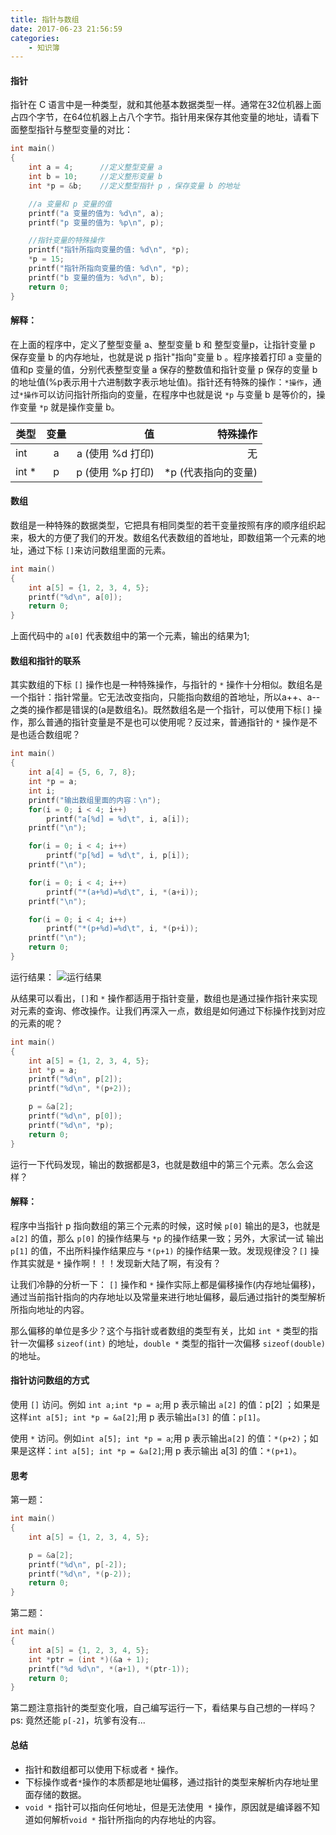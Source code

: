 ```yaml
---
title: 指针与数组
date: 2017-06-23 21:56:59
categories: 
	- 知识簿
---
```

#### 指针

指针在 C 语言中是一种类型，就和其他基本数据类型一样。通常在32位机器上面占四个字节，在64位机器上占八个字节。指针用来保存其他变量的地址，请看下面整型指针与整型变量的对比：

```objectivec
int main()
{
    int a = 4;      //定义整型变量 a
    int b = 10;     //定义整形变量 b
    int *p = &b;    //定义整型指针 p ，保存变量 b 的地址

    //a 变量和 p 变量的值
    printf("a 变量的值为: %d\n", a);
    printf("p 变量的值为: %p\n", p);

    //指针变量的特殊操作
    printf("指针所指向变量的值: %d\n", *p);
    *p = 15;
    printf("指针所指向变量的值: %d\n", *p);
    printf("b 变量的值为: %d\n", b);
    return 0;
}
```

#### 解释：
在上面的程序中，定义了整型变量 a、整型变量 b 和 整型变量p，让指针变量 p 保存变量 b 的内存地址，也就是说 p 指针"指向"变量 b 。程序接着打印 a 变量的值和p 变量的值，分别代表整型变量 a 保存的整数值和指针变量 p 保存的变量 b 的地址值(%p表示用十六进制数字表示地址值)。指针还有特殊的操作：`*操作`，通过`*操作`可以访问指针所指向的变量，在程序中也就是说 `*p` 与变量 b 是等价的，操作变量 `*p` 就是操作变量 b。

| 类型        | 变量           | 值  |特殊操作  |
| ------------- |:-------------:| -----:|-----:|
| int      | a | a (使用 %d 打印) |无|
| int *      | p      |  p (使用 %p 打印) |*p (代表指向的变量) |

#### 数组

数组是一种特殊的数据类型，它把具有相同类型的若干变量按照有序的顺序组织起来，极大的方便了我们的开发。数组名代表数组的首地址，即数组第一个元素的地址，通过下标 `[]`来访问数组里面的元素。

```objectivec
int main() 
{
    int a[5] = {1, 2, 3, 4, 5};
    printf("%d\n", a[0]);
    return 0;
}
```

上面代码中的 `a[0]` 代表数组中的第一个元素，输出的结果为1;

#### 数组和指针的联系

其实数组的下标 `[]` 操作也是一种特殊操作，与指针的 `*` 操作十分相似。数组名是一个指针：指针常量。它无法改变指向，只能指向数组的首地址，所以a++、a--之类的操作都是错误的(a是数组名)。既然数组名是一个指针，可以使用下标`[]` 操作，那么普通的指针变量是不是也可以使用呢？反过来，普通指针的 `*` 操作是不是也适合数组呢？

```objectivec
int main()
{
    int a[4] = {5, 6, 7, 8};
    int *p = a;
    int i;
    printf("输出数组里面的内容：\n");
    for(i = 0; i < 4; i++)
        printf("a[%d] = %d\t", i, a[i]);
    printf("\n");

    for(i = 0; i < 4; i++)
        printf("p[%d] = %d\t", i, p[i]);
    printf("\n");

    for(i = 0; i < 4; i++)
        printf("*(a+%d)=%d\t", i, *(a+i));
    printf("\n");

    for(i = 0; i < 4; i++)
        printf("*(p+%d)=%d\t", i, *(p+i));
    printf("\n");
    return 0;
}

```

运行结果：
![](http://upload-images.jianshu.io/upload_images/2115041-6d0da66b1f5930d4.jpg?imageMogr2/auto-orient/strip%7CimageView2/2/w/1240)运行结果

从结果可以看出，`[]`和 `*` 操作都适用于指针变量，数组也是通过操作指针来实现对元素的查询、修改操作。让我们再深入一点，数组是如何通过下标操作找到对应的元素的呢？

```objectivec
int main()
{
    int a[5] = {1, 2, 3, 4, 5};
    int *p = a;
    printf("%d\n", p[2]);
    printf("%d\n", *(p+2));

    p = &a[2];
    printf("%d\n", p[0]);
    printf("%d\n", *p);
    return 0;
}
```

运行一下代码发现，输出的数据都是3，也就是数组中的第三个元素。怎么会这样？

#### 解释：
程序中当指针 p 指向数组的第三个元素的时候，这时候 `p[0]` 输出的是3，也就是`a[2]` 的值，那么 `p[0]` 的操作结果与 `*p` 的操作结果一致；另外，大家试一试
输出 `p[1]` 的值，不出所料操作结果应与 `*(p+1)` 的操作结果一致。发现规律没？`[]` 操作其实就是 `*` 操作啊！！！发现新大陆了啊，有没有？

让我们冷静的分析一下： `[]` 操作和 `*` 操作实际上都是偏移操作(内存地址偏移)，通过当前指针指向的内存地址以及常量来进行地址偏移，最后通过指针的类型解析所指向地址的内容。

那么偏移的单位是多少？这个与指针或者数组的类型有关，比如 `int *` 类型的指针一次偏移 `sizeof(int)` 的地址，`double *` 类型的指针一次偏移 `sizeof(double)` 的地址。

#### 指针访问数组的方式

使用 `[]` 访问。例如 `int a;int *p = a`;用 p 表示输出 `a[2]` 的值：p[2] ；如果是这样`int a[5]; int *p = &a[2]`;用 p 表示输出`a[3]` 的值：`p[1]`。

使用 `*` 访问。例如`int a[5]; int *p = a`;用 p 表示输出`a[2]` 的值：`*(p+2)`；如果是这样：`int a[5]; int *p = &a[2]`;用 p 表示输出 a[3] 的值：`*(p+1)`。

#### 思考

第一题：

```objectivec
int main()
{
    int a[5] = {1, 2, 3, 4, 5};

    p = &a[2];
    printf("%d\n", p[-2]);
    printf("%d\n", *(p-2));
    return 0;
}
```

第二题：

```objectivec
int main()
{
    int a[5] = {1, 2, 3, 4, 5};
    int *ptr = (int *)(&a + 1);
    printf("%d %d\n", *(a+1), *(ptr-1));
    return 0;
}
```
第二题注意指针的类型变化哦，自己编写运行一下，看结果与自己想的一样吗？
ps: 竟然还能 `p[-2]`，坑爹有没有...

#### 总结

- 指针和数组都可以使用下标或者 `*` 操作。
- 下标操作或者` * `操作的本质都是地址偏移，通过指针的类型来解析内存地址里面存储的数据。
- `void *` 指针可以指向任何地址，但是无法使用` *` 操作，原因就是编译器不知道如何解析`void *` 指针所指向的内存地址的内容。


